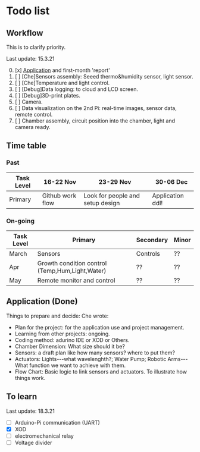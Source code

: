 # Todo list

## Workflow

This is to clarify priority.

Last update: 15.3.21

0. [x] [Application](#application-done) and first-month 'report'
1. [ ] [Che]Sensors assembly: Seeed thermo&humidity sensor, light sensor.
2. [ ] [Che]Temperature and light control.
3. [ ] [Debug]Data logging: to cloud and LCD screen.
4. [ ] [Debug]3D-print plates.
5. [ ] Camera.
6. [ ] Data visualization on the 2nd Pi: real-time images, sensor data, remote control.
7. [ ] Chamber assembly, circuit position into the chamber, light and camera ready.

## Time table

### Past

| Task Level | 16-22 Nov        | 23-29 Nov                        | 30-06 Dec        |
| ---------- | ---------------- | -------------------------------- | ---------------- |
| Primary    | Github work flow | Look for people and setup design | Application ddl! |

### On-going

| Task Level | Primary                                         | Secondary | Minor |
| ---------- | ----------------------------------------------- | --------- | ----- |
| March      | Sensors                                         | Controls  | ??    |
| Apr        | Growth condition control (Temp,Hum,Light,Water) | ??        | ??    |
| May        | Remote monitor and control                      | ??        | ??    |

## Application (Done)

Things to prepare and decide:
Che wrote:

- Plan for the project: for the application use and project management.
- Learning from other projects: ongoing.
- Coding method: adurino IDE or XOD or Others.
- Chamber Dimension: What size should it be?
- Sensors: a draft plan like how many sensors? where to put them?
- Actuators: Lights---what wavelenghth?; Water Pump; Robotic Arms---What function we want to achieve with them.
- Flow Chart: Basic logic to link sensors and actuators. To illustrate how things work.

## To learn

Last update: 18.3.21

- [ ] Arduino-Pi communication (UART)
- [x] XOD
- [ ] electromechanical relay
- [ ] Voltage divider
